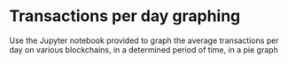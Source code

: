 # Transactions per day graphing
Use the Jupyter notebook provided to graph the average transactions per day on various blockchains, in a determined period of time, in a pie graph
